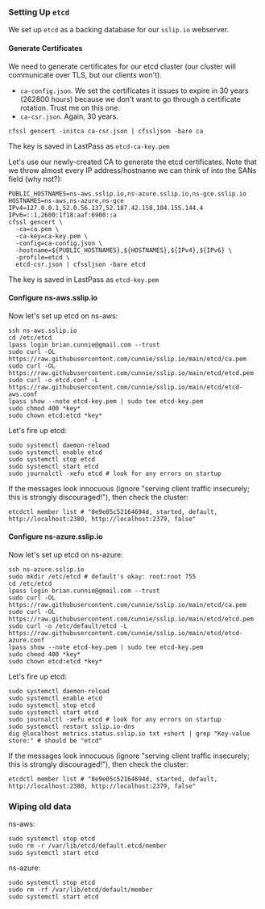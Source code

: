 ### Setting Up `etcd`

We set up `etcd` as a backing database for our `sslip.io` webserver.

#### Generate Certificates

We need to generate certificates for our etcd cluster (our cluster will
communicate over TLS, but our clients won't).

- `ca-config.json`. We set the certificates it issues to expire in 30
  years (262800 hours) because we don't want to go through a certificate
  rotation. Trust me on this one.
- `ca-csr.json`. Again, 30 years.

```shell
cfssl gencert -initca ca-csr.json | cfssljson -bare ca
```

The key is saved in LastPass as `etcd-ca-key.pem`

Let's use our newly-created CA to generate the etcd certificates. Note
that we throw almost every IP address/hostname we can think of into the
SANs field (why not?):

```shell
PUBLIC_HOSTNAMES=ns-aws.sslip.io,ns-azure.sslip.io,ns-gce.sslip.io
HOSTNAMES=ns-aws,ns-azure,ns-gce
IPv4=127.0.0.1,52.0.56.137,52.187.42.158,104.155.144.4
IPv6=::1,2600:1f18:aaf:6900::a
cfssl gencert \
  -ca=ca.pem \
  -ca-key=ca-key.pem \
  -config=ca-config.json \
  -hostname=${PUBLIC_HOSTNAMES},${HOSTNAMES},${IPv4},${IPv6} \
  -profile=etcd \
  etcd-csr.json | cfssljson -bare etcd
```

The key is saved in LastPass as `etcd-key.pem`

#### Configure ns-aws.sslip.io

Now let's set up etcd on ns-aws:

```shell
ssh ns-aws.sslip.io
cd /etc/etcd
lpass login brian.cunnie@gmail.com --trust
sudo curl -OL https://raw.githubusercontent.com/cunnie/sslip.io/main/etcd/ca.pem
sudo curl -OL https://raw.githubusercontent.com/cunnie/sslip.io/main/etcd/etcd.pem
sudo curl -o etcd.conf -L https://raw.githubusercontent.com/cunnie/sslip.io/main/etcd/etcd-aws.conf
lpass show --note etcd-key.pem | sudo tee etcd-key.pem
sudo chmod 400 *key*
sudo chown etcd:etcd *key*
```

Let's fire up etcd:

```shell
sudo systemctl daemon-reload
sudo systemctl enable etcd
sudo systemctl stop etcd
sudo systemctl start etcd
sudo journalctl -xefu etcd # look for any errors on startup
```

If the messages look innocuous (ignore "serving client traffic insecurely; this
is strongly discouraged!"), then check the cluster:

```shell
etcdctl member list # "8e9e05c52164694d, started, default, http://localhost:2380, http://localhost:2379, false"
```

#### Configure ns-azure.sslip.io

Now let's set up etcd on ns-azure:

```shell
ssh ns-azure.sslip.io
sudo mkdir /etc/etcd # default's okay: root:root 755
cd /etc/etcd
lpass login brian.cunnie@gmail.com --trust
sudo curl -OL https://raw.githubusercontent.com/cunnie/sslip.io/main/etcd/ca.pem
sudo curl -OL https://raw.githubusercontent.com/cunnie/sslip.io/main/etcd/etcd.pem
sudo curl -o /etc/default/etcd -L https://raw.githubusercontent.com/cunnie/sslip.io/main/etcd/etcd-azure.conf
lpass show --note etcd-key.pem | sudo tee etcd-key.pem
sudo chmod 400 *key*
sudo chown etcd:etcd *key*
```

Let's fire up etcd:

```shell
sudo systemctl daemon-reload
sudo systemctl enable etcd
sudo systemctl stop etcd
sudo systemctl start etcd
sudo journalctl -xefu etcd # look for any errors on startup
sudo systemctl restart sslip.io-dns
dig @localhost metrics.status.sslip.io txt +short | grep "Key-value store:" # should be "etcd"
```

If the messages look innocuous (ignore "serving client traffic insecurely; this
is strongly discouraged!"), then check the cluster:

```shell
etcdctl member list # "8e9e05c52164694d, started, default, http://localhost:2380, http://localhost:2379, false"
```

### Wiping old data

ns-aws:

```
sudo systemctl stop etcd
sudo rm -r /var/lib/etcd/default.etcd/member
sudo systemctl start etcd
```

ns-azure:

```
sudo systemctl stop etcd
sudo rm -rf /var/lib/etcd/default/member
sudo systemctl start etcd
```
